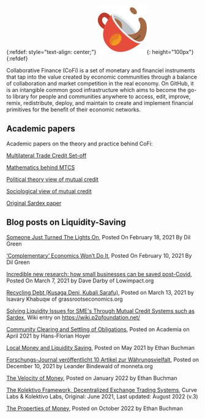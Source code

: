<!-- NOTE: We use some kramdown to tweak the styling here. -->

<!-- For refdef, see see https://stackoverflow.com/a/31712482/1187277 -->
{:refdef: style="text-align: center;"}
!["CoFi Logo"](./logo-cofi.png "CoFi Logo"){: height="100px"}
{:refdef}

<!-- 
[Components][] • [Documentation][] • [Releases][] • [Chat][] • [Contribute][]
{: style="font-size: 1.2em; text-align: center;"}
-->

Collaborative Finance (CoFi) is a set of monetary and financiel instruments that tap into the value created by economic communities through a balance of  collaboration and market competition in the real economy. On GitHub, it is an intangible common good infrastructure which aims to become the go-to library for people and communities anywhere to access, edit, improve, remix, redistribute, deploy, and maintain to create and implement financial primitives for the benefit of their economic networks.


<!-- 
## Tutorials

- [Type checking TLA+ with Snowcat](https://apalache.informal.systems/docs/tutorials/snowcat-tutorial.html)

- [Extended version of the Apalache tutorial](https://www.youtube.com/watch?v=Ml7d_3vlH88)

## Talks

- [Informal Systems Tutorial: TLA+ Basics](https://www.youtube.com/watch?v=peKYddIvCIs)

- [Extended version of the Apalache
   tutorial](https://www.youtube.com/watch?v=Ml7d_3vlH88).
  TLA+ tutorial at DISC 2021 (October 2021).

- [How TLA+ and Apalache Helped Us to Design the Tendermint Light Client](https://www.crowdcast.io/e/interchain-conversations-II/38).
    Interchain Conversations 2020 (December 2020).

- [Model-based testing with TLA+ and Apalache](https://youtu.be/aveoIMphzW8).
  TLA+ Community Event 2020 (October 2020).

- [Type inference for TLA+ in Apalache](https://youtu.be/hnp25hmCMN8).
  TLA+ Community Event 2020 (October 2020).

- [Formal Spec and Model Checking of the Tendermint Blockchain Synchronization Protocol](https://youtu.be/h2Ovc1KWlXM)
  2nd Workshop on Formal Methods for Blockchains (July 2020).

- [Showing safety of Tendermint Consensus with TLA+ and Apalache](https://www.youtube.com/watch?v=aF20-28sMII).
  Dev session at Informal Systems (May 2020).

- [TLA+ model checking made symbolic](https://www.youtube.com/watch?v=e66FGgRzaqw)
  OOPSLA 2019 (October 2019).

- [Bounded model checking of TLA+ specifications with SMT](https://www.youtube.com/watch?v=Xl1--arESl8)
  TLA+ Community Event 2018 (July 2018). -->

## Academic papers

Academic papers on the theory and practice behind CoFi:

[Multilateral Trade Credit Set-off](https://www.mdpi.com/1911-8074/13/12/295)

[Mathematics behind MTCS](https://www.mdpi.com/1911-8074/14/9/452)

[Political theory view of mutual credit](https://www.tandfonline.com/doi/full/10.1080/23311886.2019.1646625)

[Sociological view of mutual credit](http://eprints.lse.ac.uk/67135/)

[Original Sardex paper](https://ijccr.files.wordpress.com/2017/02/littera-et-al.pdf)

## Blog posts on Liquidity-Saving

[Someone Just Turned The Lights On](https://www.mutualcredit.services/blog/someone-just-turned-the-lights-on), Posted On February 18, 2021 By Dil Green

[‘Complementary’ Economics Won’t Do It](https://www.mutualcredit.services/blog/complementary-economics-won-t-do-it), Posted On February 10, 2021 By Dil Green

[Incredible new research: how small businesses can be saved post-Covid](https://www.lowimpact.org/posts/incredible-new-research-how-to-save-small-businesses-post-covid), Posted On March 7, 2021 by Dave Darby of Lowimpact.org

[Recycling Debt (Kusaga Deni, Kubali Sarafu)](https://www.grassrootseconomics.org/recycling-debt), Posted on March 13, 2021 by Isavary Khabuqw of grassrootseconomics.org

[Solving Liquidity Issues for SME's Through Mutual Credit Systems such as Sardex](https://wiki.p2pfoundation.net/Solving_Liquidity_Issues_for_SME%27s_Through_Mutual_Credit_Systems_such_as_Sardex), Wiki entry on https://wiki.p2pfoundation.net/

[Community Clearing and Settling of Obligations](https://www.academia.edu/48690578/Community_Clearing_and_Settling_of_Obligations), Posted on Academia on April 2021 by Hans-Florian Hoyer

[Local Money and Liquidity Saving](https://ebuchman.github.io/posts/local-money-liquidity-saving/), Posted on May 2021 by Ethan Buchman

[Forschungs-Journal veröffentlicht 10 Artikel zur Währungsvielfalt](https://monneta.org/news/sonderausgabe-forschung/), Posted on December 10, 2021 by Leander Bindewald of monneta.org

[The Velocity of Money](https://ebuchman.github.io/posts/velocity/), Posted on January 2022 by Ethan Buchman

[The Kolektivo Framework, Decentralized Exchange Trading Systems](https://assets.website-files.com/5fcaa3a6fcb269f7778d1f87/62ff8ec517eb474d38236ae8_The%20Kolektivo%20Framework%20Whitepaper%20v.3.pdf), Curve Labs & Kolektivo Labs, Original: June 2021, Last updated: August 2022 (v.3)

[The Properties of Money](https://ebuchman.github.io/posts/properties-of-money/), Posted on October 2022 by Ethan Buchman

<!-- LINKS -->

[Chat]: https://informal-systems.zulipchat.com/#narrow/stream/265309-apalache
[Contribute]: https://github.com/informalsystems/apalache/blob/unstable/CONTRIBUTING.md
[Components]: ./docs/apalache/features.html
[Installation]: ./docs/apalache/installation/index.html
[Leslie Lamport's page on TLA+]: http://lamport.azurewebsites.net/tla/tla.html
[Manual]: ./docs
[Microsoft Z3]: https://github.com/Z3Prover/z3
[Releases]: https://github.com/informalsystems/apalache/releases
[TLA+]: http://lamport.azurewebsites.net/tla/tla.html
[TLC]: http://lamport.azurewebsites.net/tla/tools.html
[Video course]: http://lamport.azurewebsites.net/video/videos.html
[bounded model checking]: https://github.com/informalsystems/apalache-tests/blob/master/results/002bmc-report.md
[inductive invariants]: https://github.com/informalsystems/apalache-tests/blob/master/results/001indinv-report.md
